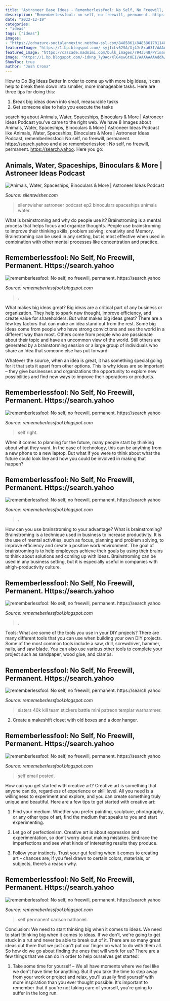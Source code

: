 ```yaml
---
title: "Astroneer Base Ideas - Rememberlessfool: No Self, No Freewill, Permanent. Https://search.yahoo"
description: "Rememberlessfool: no self, no freewill, permanent. https://search.yahoo"
date: "2022-12-19"
categories:
- "ideas"
tags: ["ideas"]
images:
- "https://cdnazure-socialannexinc.netdna-ssl.com/8485861/848586170114098_907443599629050_5774271270242029634_n.jpg"
featuredImage: "https://1.bp.blogspot.com/-syjIcLv62SA/Xj4Jr8xa63I/AAAAAAAAchA/d5iwSDNTWSg7eoVcKWCE0fBasYa4UROkgCLcBGAsYHQ/s1600/Untitled406.png"
featured_image: "https://cascade.madmimi.com/bulk_images/7943548/Primaris-smooth-patreon20191104-31990-1vzzqm7.jpg?1572872561"
image: "https://1.bp.blogspot.com/-idHnp_7yOAo/XlG4swGt0EI/AAAAAAAAddA/56XUk44qGmk9cGktS_GrFKfcmSM173z3gCLcBGAsYHQ/s320/Untitled731.png"
ShowToc: true
author: "Josh Crona"
---
```



How to Do Big Ideas Better
In order to come up with more big ideas, it can help to break them down into smaller, more manageable tasks. Here are three tips for doing this:
1. Break big ideas down into small, measurable tasks
2. Get someone else to help you execute the tasks

	

		
searching about Animals, Water, Spaceships, Binoculars &amp; More | Astroneer Ideas Podcast you've came to the right web. We have 8 Images about Animals, Water, Spaceships, Binoculars &amp; More | Astroneer Ideas Podcast like Animals, Water, Spaceships, Binoculars &amp; More | Astroneer Ideas Podcast, rememberlessfool: No self, no freewill, permanent. https://search.yahoo and also rememberlessfool: No self, no freewill, permanent. https://search.yahoo. Here you go:
		
    
## Animals, Water, Spaceships, Binoculars &amp; More | Astroneer Ideas Podcast

<img loading=lazy src="https://silentwisher.com/wp-content/uploads/2019/04/FWNwEdB26wg.jpg" onerror="this.onerror=null;this.src='https://tse4.mm.bing.net/th?id=OIP.c4-878_Q3SQqTxiYniY5igHaEK&amp;pid=15.1';" alt="Animals, Water, Spaceships, Binoculars &amp; More | Astroneer Ideas Podcast">

_Source: silentwisher.com_

>silentwisher astroneer podcast ep2 binoculars spaceships animals water. 

	

What is brainstroming and why do people use it?
Brainstroming is a mental process that helps focus and organize thoughts. People use brainstroming to improve their thinking skills, problem solving, creativity and Memory. Brainstroming can be used in any setting, but is most effective when used in combination with other mental processes like concentration and practice.

    
## Rememberlessfool: No Self, No Freewill, Permanent. Https://search.yahoo

<img loading=lazy src="https://cdnazure-socialannexinc.netdna-ssl.com/8485861/848586170114098_907443599629050_5774271270242029634_n.jpg" onerror="this.onerror=null;this.src='https://tse2.mm.bing.net/th?id=OIP.r3eN81Fe7HYJh8q3NqFSqgHaH6&amp;pid=15.1';" alt="rememberlessfool: No self, no freewill, permanent. https://search.yahoo">

_Source: rememeberlessfool.blogspot.com_

>. 

	

What makes big ideas great?
Big ideas are a critical part of any business or organization. They help to spark new thought, improve efficiency, and create value for shareholders. But what makes big ideas great? There are a few key factors that can make an idea stand out from the rest.
Some big ideas come from people who have strong convictions and see the world in a different way than most. Others come from people who are passionate about their topic and have an uncommon view of the world. Still others are generated by a brainstorming session or a large group of individuals who share an Idea that someone else has put forward.

Whatever the source, when an idea is great, it has something special going for it that sets it apart from other options. This is why ideas are so important – they give businesses and organizations the opportunity to explore new possibilities and find new ways to improve their operations or products.

    
## Rememberlessfool: No Self, No Freewill, Permanent. Https://search.yahoo

<img loading=lazy src="https://1.bp.blogspot.com/-OfcYCldj_fo/XkYH1x4TlaI/AAAAAAAAcsw/IDY6d0rYxogrn_FngfDP7TzWtPHiI5f_QCLcBGAsYHQ/s1600/Untitled439.png" onerror="this.onerror=null;this.src='https://tse4.mm.bing.net/th?id=OIP.OgMWNQG7pK7PkFSZhdbeZAHaEK&amp;pid=15.1';" alt="rememberlessfool: No self, no freewill, permanent. https://search.yahoo">

_Source: rememeberlessfool.blogspot.com_

>self right. 

	

When it comes to planning for the future, many people start by thinking about what they want. In the case of technology, this can be anything from a new phone to a new laptop. But what if you were to think about what the future could look like and how you could be involved in making that happen?

    
## Rememberlessfool: No Self, No Freewill, Permanent. Https://search.yahoo

<img loading=lazy src="https://1.bp.blogspot.com/-idHnp_7yOAo/XlG4swGt0EI/AAAAAAAAddA/56XUk44qGmk9cGktS_GrFKfcmSM173z3gCLcBGAsYHQ/s320/Untitled731.png" onerror="this.onerror=null;this.src='https://tse4.mm.bing.net/th?id=OIP.HIcSdpzIVmyjl1WZKxUbmwAAAA&amp;pid=15.1';" alt="rememberlessfool: No self, no freewill, permanent. https://search.yahoo">

_Source: rememeberlessfool.blogspot.com_

>. 

	

How can you use brainstroming to your advantage?
What is brainstroming? Brainstroming is a technique used in business to increase productivity. It is the use of mental activities, such as focus, planning and problem solving, to improve efficiency and create a positive work environment. The goal of brainstroming is to help employees achieve their goals by using their brains to think about solutions and coming up with ideas. Brainstroming can be used in any business setting, but it is especially useful in companies with ahigh-productivity culture.

    
## Rememberlessfool: No Self, No Freewill, Permanent. Https://search.yahoo

<img loading=lazy src="https://1.bp.blogspot.com/-syjIcLv62SA/Xj4Jr8xa63I/AAAAAAAAchA/d5iwSDNTWSg7eoVcKWCE0fBasYa4UROkgCLcBGAsYHQ/s1600/Untitled406.png" onerror="this.onerror=null;this.src='https://tse3.mm.bing.net/th?id=OIP.uQp-f-5VGhFfcAQpmqYMOwHaEK&amp;pid=15.1';" alt="rememberlessfool: No self, no freewill, permanent. https://search.yahoo">

_Source: rememeberlessfool.blogspot.com_

>. 

	

Tools: What are some of the tools you use in your DIY projects?
There are many different tools that you can use when building your own DIY projects. Some of the most common tools include a saw, drill, screwdriver, hammer, nails, and saw blade. You can also use various other tools to complete your project such as sandpaper, wood glue, and clamps.

    
## Rememberlessfool: No Self, No Freewill, Permanent. Https://search.yahoo

<img loading=lazy src="https://cascade.madmimi.com/bulk_images/7943548/Primaris-smooth-patreon20191104-31990-1vzzqm7.jpg?1572872561" onerror="this.onerror=null;this.src='https://tse1.mm.bing.net/th?id=OIP.fCzK9PU-u-yW2Skl03npbAHaEp&amp;pid=15.1';" alt="rememberlessfool: No self, no freewill, permanent. https://search.yahoo">

_Source: rememeberlessfool.blogspot.com_

>sisters 40k kill team stickers battle mini patreon templar warhammer. 

	

2. Create a makeshift closet with old boxes and a door hanger.

    
## Rememberlessfool: No Self, No Freewill, Permanent. Https://search.yahoo

<img loading=lazy src="https://1.bp.blogspot.com/-CnNoC8C8Jdk/XkB-Y3qMOzI/AAAAAAAAcjU/51YBZEw8LbwTTTRjK0rRSNGPxjU-7DikQCLcBGAsYHQ/s1600/Untitled423.png" onerror="this.onerror=null;this.src='https://tse1.mm.bing.net/th?id=OIP.RwpFn4Nd750aNx5_S1RSBQHaEK&amp;pid=15.1';" alt="rememberlessfool: No self, no freewill, permanent. https://search.yahoo">

_Source: rememeberlessfool.blogspot.com_

>self email posted. 

	

How can you get started with creative art?
Creative art is something that anyone can do, regardless of experience or skill level. All you need is a willingness to experiment and explore, and you can create something truly unique and beautiful. Here are a few tips to get started with creative art:
1. Find your medium. Whether you prefer painting, sculpture, photography, or any other type of art, find the medium that speaks to you and start experimenting.

2. Let go of perfectionism. Creative art is about expression and experimentation, so don’t worry about making mistakes. Embrace the imperfections and see what kinds of interesting results they produce.

3. Follow your instincts. Trust your gut feeling when it comes to creating art – chances are, if you feel drawn to certain colors, materials, or subjects, there’s a reason why.

    
## Rememberlessfool: No Self, No Freewill, Permanent. Https://search.yahoo

<img loading=lazy src="https://1.bp.blogspot.com/-auaIhOwYZtk/Xj4CDL0515I/AAAAAAAAcfk/9a5BfWeqiQ4gqx6CWMp8uLW7TdyKKOxcQCLcBGAsYHQ/s1600/Untitled393.png" onerror="this.onerror=null;this.src='https://tse1.mm.bing.net/th?id=OIP.F-l0ENwcToBhZ6Z9wZUaNgHaEK&amp;pid=15.1';" alt="rememberlessfool: No self, no freewill, permanent. https://search.yahoo">

_Source: rememeberlessfool.blogspot.com_

>self permanent carlson nathaniel. 

	

Conclusion: We need to start thinking big when it comes to ideas.
We need to start thinking big when it comes to ideas. If we don't, we're going to get stuck in a rut and never be able to break out of it. There are so many great ideas out there that we just can't put our finger on what to do with them all. So how do we go about finding the ones that will work for us? There are a few things that we can do in order to help ourselves get started: 
1) Take some time for yourself – We all have moments where we feel like we don't have time for anything. But if you take the time to step away from your work or project and relax, you'll usually find yourself with more inspiration than you ever thought possible. It's important to remember that if you're not taking care of yourself, you're going to suffer in the long run.

